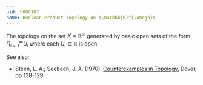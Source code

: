```yaml
---
uid: S000107
name: Boolean Product Topology on $\mathbb{R}^{\omega}$
---
```

The topology on the set $X = \mathbb{R}^\omega$ generated by basic open sets of the form $\Pi_{i=1}^\infty U_i$ where each $U_i \subset \mathbb{R}$ is open.

See also:

* Steen, L. A.; Seebach, J. A. (1970), [Counterexamples in Topology](http://books.google.com/books/about/Counterexamples_in_Topology.html?id=DkEuGkOtSrUC), Dover, pp 128-129.

